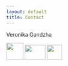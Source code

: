 ```yaml
---
layout: default
title: Contact
---
```


Veronika Gandzha

<a href="mailto:nikagandzh@gmail.com"><img src="https://png2.kisspng.com/20180426/pse/kisspng-email-computer-icons-symbol-mail-icon-5ae243b3178f21.9722528315247779070965.png" width="45" height="45"></a>
<a href="https://www.instagram.com/nikagandzh"><img src="https://www.bumblezest.co.uk/wp-content/uploads/2018/05/instagram-icon-white-on-black-circle.png" width="55" height="40"></img></a>
<a href="https://www.behance.net/nikagandzhadcd"><img src="http://icons.iconarchive.com/icons/sicons/basic-round-social/256/behance-icon.png" width="40" height="40"></img></a>

